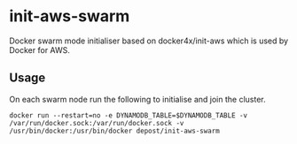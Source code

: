 # init-aws-swarm
Docker swarm mode initialiser based on docker4x/init-aws which is used by Docker for AWS.

## Usage
On each swarm node run the following to initialise and join the cluster.
```
docker run --restart=no -e DYNAMODB_TABLE=$DYNAMODB_TABLE -v /var/run/docker.sock:/var/run/docker.sock -v /usr/bin/docker:/usr/bin/docker depost/init-aws-swarm
```
